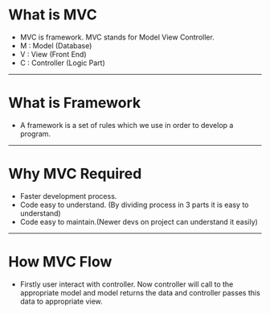 # What is MVC

- MVC is framework. MVC stands for Model View Controller.
- M : Model (Database)
- V : View (Front End)
- C : Controller (Logic Part)

<hr>

# What is Framework
- A framework is a set of rules which we use in order to develop a program.

<hr>

# Why MVC Required

- Faster development process.
- Code easy to understand. (By dividing process in 3 parts it is easy to understand)
- Code easy to maintain.(Newer devs on project can understand it easily)

<hr>

# How MVC Flow

- Firstly user interact with controller. Now controller will call to the appropriate model and model returns the data and controller passes this data to appropriate view.